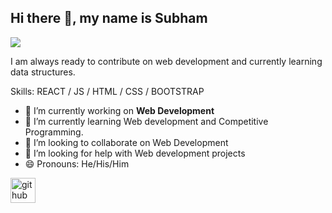 ## Hi there 👋, my name is Subham
![](https://1.bp.blogspot.com/-yxufyHT02Po/YHfeW74djPI/AAAAAAAAAHo/wtarmrLDWH4Q9uNJzsTHDJGp50hEq5R2ACLcBGAsYHQ/s800/Front-End%2BTechnologies%2BTBN.png)

I am always ready to contribute on web development and currently learning data structures.

Skills:  REACT / JS / HTML / CSS / BOOTSTRAP

- 🔭 I’m currently working on <b>Web Development</b> 
- 🌱 I’m currently learning Web development and Competitive Programming. 
- 👯 I’m looking to collaborate on Web Development 
- 🤔 I’m looking for help with Web development projects 
- 😄 Pronouns: He/His/Him 


[<img src='https://cdn.jsdelivr.net/npm/simple-icons@3.0.1/icons/github.svg' alt='github' height='40'>](https://github.com/subham-misra)  

